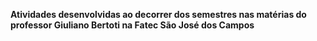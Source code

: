 <strong>Atividades desenvolvidas ao decorrer dos semestres nas matérias do professor Giuliano Bertoti na Fatec São José dos Campos</strong>
